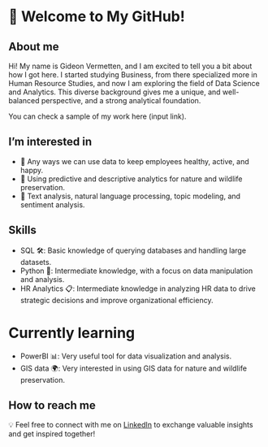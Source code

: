 # 👋 Welcome to My GitHub!
## About me
Hi! My name is Gideon Vermetten, and I am excited to tell you a bit about how I got here. I started studying Business, from there specialized more in Human Resource Studies, and now I am exploring the field of Data Science and Analytics. This diverse background gives me a unique, and well-balanced perspective, and a strong analytical foundation.

You can check a sample of my work here (input link).

## I’m interested in
* 💪 Any ways we can use data to keep employees healthy, active, and happy.
* 🌱 Using predictive and descriptive analytics for nature and wildlife preservation.
* 📄 Text analysis, natural language processing, topic modeling, and sentiment analysis.

## Skills
* SQL 🛠️: Basic knowledge of querying databases and handling large datasets.
* Python 🐍: Intermediate knowledge, with a focus on data manipulation and analysis.
* HR Analytics 📋: Intermediate knowledge in analyzing HR data to drive strategic decisions and improve organizational efficiency.

# Currently learning
* PowerBI 📊: Very useful tool for data visualization and analysis.
* GIS data 🌍: Very interested in using GIS data for nature and wildlife preservation.
  
## How to reach me 
💡 Feel free to connect with me on [LinkedIn](https://www.linkedin.com/in/gideonvermetten/) to exchange valuable insights and get inspired together!




<!---
GideonVermetten/GideonVermetten is a ✨ special ✨ repository because its `README.md` (this file) appears on your GitHub profile.
You can click the Preview link to take a look at your changes.
--->
